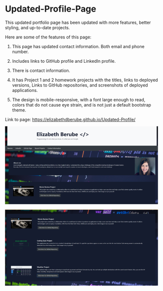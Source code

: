 # Updated-Profile-Page



This updated portfolio page has been updated with more features, better styling, and up-to-date projects.

Here are some of the features of this page:

1. This page has updated contact information. Both email and phone number.

2. Includes links to GitHub profile and LinkedIn profile. 

3. There is contact information.

4. It has Project 1 and 2 homework projects with the titles, links to deployed versions, Links to GitHub repositories, and screenshots of deployed applications. 

5. The design is mobile-responsive, with a font large enough to read, colors that do not cause eye strain, and is not just a default bootstrap theme.


Link to page:  https://elizabethdberube.github.io/Updated-Profile/

![image](./photos/Screenshot.png)

![image](./photos/Screenshot2.png)
